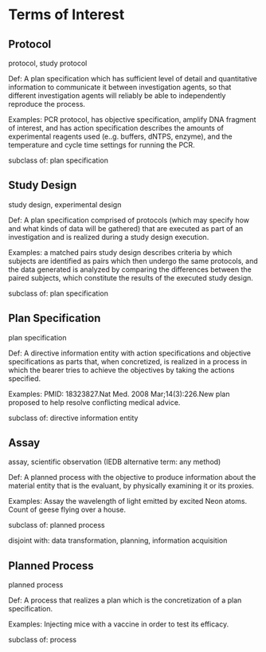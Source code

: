 # Terms of Interest

## Protocol

protocol, study protocol

Def: A plan specification which has sufficient level of detail and quantitative information to communicate it between investigation agents, so that different investigation agents will reliably be able to independently reproduce the process.

Examples: PCR protocol, has objective specification, amplify DNA fragment of interest, and has action specification describes the amounts of experimental reagents used (e..g. buffers, dNTPS, enzyme), and the temperature and cycle time settings for running the PCR.

subclass of: plan specification

## Study Design

study design, experimental design

Def: A plan specification comprised of protocols (which may specify how and what kinds of data will be gathered) that are executed as part of an investigation and is realized during a study design execution.

Examples: a matched pairs study design describes criteria by which subjects are identified as pairs which then undergo the same protocols, and the data generated is analyzed by comparing the differences between the paired subjects, which constitute the results of the executed study design.

subclass of: plan specification

## Plan Specification

plan specification

Def: A directive information entity with action specifications and objective specifications as parts that, when concretized, is realized in a process in which the bearer tries to achieve the objectives by taking the actions specified.

Examples: PMID: 18323827.Nat Med. 2008 Mar;14(3):226.New plan proposed to help resolve conflicting medical advice.

subclass of: directive information entity

## Assay

assay, scientific observation (IEDB alternative term: any method)

Def: A planned process with the objective to produce information about the material entity that is the evaluant, by physically examining it or its proxies.

Examples: Assay the wavelength of light emitted by excited Neon atoms. Count of geese flying over a house.

subclass of: planned process

disjoint with: data transformation, planning, information acquisition

## Planned Process

planned process

Def: A process that realizes a plan which is the concretization of a plan specification.

Examples: Injecting mice with a vaccine in order to test its efficacy.

subclass of: process
